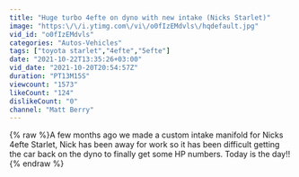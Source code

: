 ```yaml
---
title: "Huge turbo 4efte on dyno with new intake (Nicks Starlet)"
image: "https:\/\/i.ytimg.com\/vi\/o0fIzEMdvls\/hqdefault.jpg"
vid_id: "o0fIzEMdvls"
categories: "Autos-Vehicles"
tags: ["toyota starlet","4efte","5efte"]
date: "2021-10-22T13:35:26+03:00"
vid_date: "2021-10-20T20:54:57Z"
duration: "PT13M15S"
viewcount: "1573"
likeCount: "124"
dislikeCount: "0"
channel: "Matt Berry"
---
```

{% raw %}A few months ago we made a custom intake manifold for Nicks 4efte Starlet, Nick has been away for work so it has been difficult getting the car back on the dyno to finally get some HP numbers. Today is the day!!{% endraw %}

